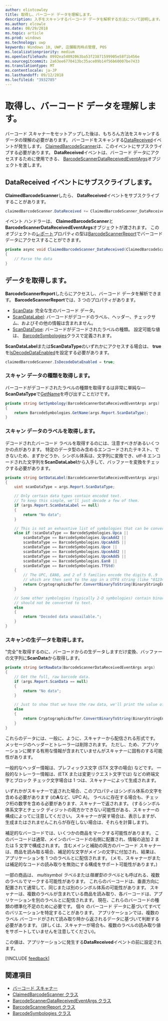 ```yaml
---
author: eliotcowley
title: 取得し、バーコード データを理解します。
description: 入手をスキャンするバーコード データを解釈する方法について説明します。
ms.author: elcowle
ms.date: 08/29/2018
ms.topic: article
ms.prod: windows
ms.technology: uwp
keywords: Windows 10, UWP, 店舗販売時点管理, POS
ms.localizationpriority: medium
ms.openlocfilehash: 0992ea54092063ba53f23871599905e58f1b456e
ms.sourcegitcommit: 2a63ee6770413bc35ace09b14f56b60007be7433
ms.translationtype: MT
ms.contentlocale: ja-JP
ms.lasthandoff: 09/12/2018
ms.locfileid: "3932785"
---
```

# <a name="obtain-and-understand-barcode-data"></a>取得し、バーコード データを理解します。

バーコード スキャナーをセットアップした後は、もちろん方法をスキャンするデータの理解の必要があります。 バーコードをスキャンする[DataReceived](https://docs.microsoft.com/uwp/api/windows.devices.pointofservice.claimedbarcodescanner.datareceived)イベントが発生します。 [ClaimedBarcodeScanner](https://docs.microsoft.com/uwp/api/windows.devices.pointofservice.claimedbarcodescanner)は、このイベントにサブスクライブする必要があります。 **DataReceived**イベントは、バーコード データにアクセスするために使用できる、 [BarcodeScannerDataReceivedEventArgs](https://docs.microsoft.com/uwp/api/windows.devices.pointofservice.barcodescannerdatareceivedeventargs)オブジェクトを渡します。

## <a name="subscribe-to-the-datareceived-event"></a>DataReceived イベントにサブスクライブします。

**ClaimedBarcodeScanner**したら、 **DataReceived**イベントをサブスクライブすることがあります。

```cs
claimedBarcodeScanner.DataReceived += ClaimedBarcodeScanner_DataReceived;
```

イベント ハンドラーは、 **ClaimedBarcodeScanner**と**BarcodeScannerDataReceivedEventArgs**オブジェクトが渡されます。 このオブジェクトの[レポート](https://docs.microsoft.com/uwp/api/windows.devices.pointofservice.barcodescannerdatareceivedeventargs.report#Windows_Devices_PointOfService_BarcodeScannerDataReceivedEventArgs_Report)プロパティの型は[BarcodeScannerReport](https://docs.microsoft.com/uwp/api/windows.devices.pointofservice.barcodescannerreport)でバーコード データにアクセスすることができます。

```cs
private async void ClaimedBarcodeScanner_DataReceived(ClaimedBarcodeScanner sender, BarcodeScannerDataReceivedEventArgs args)
{
    // Parse the data
}
```

## <a name="get-the-data"></a>データを取得します。

**BarcodeScannerReport**したらにアクセスし、バーコード データを解析できます。 **BarcodeScannerReport**では、3 つのプロパティがあります。

* [ScanData](https://docs.microsoft.com/uwp/api/windows.devices.pointofservice.barcodescannerreport.scandata): 完全な生のバーコード データ。
* [ScanDataLabel](https://docs.microsoft.com/uwp/api/windows.devices.pointofservice.barcodescannerreport.scandatalabel): バーコードがデコードのラベル、ヘッダー、チェックサム、およびその他の情報は含まれません。
* [ScanDataType](https://docs.microsoft.com/uwp/api/windows.devices.pointofservice.barcodescannerreport.scandatatype): バーコードがデコードされたラベルの種類。 設定可能な値は、 [BarcodeSymbologies](https://docs.microsoft.com/uwp/api/windows.devices.pointofservice.barcodesymbologies)クラスで定義されます。

**ScanDataLabel**または**ScanDataType**のいずれかにアクセスする場合は、 **true**を[IsDecodeDataEnabled](https://docs.microsoft.com/uwp/api/windows.devices.pointofservice.claimedbarcodescanner.isdecodedataenabled#Windows_Devices_PointOfService_ClaimedBarcodeScanner_IsDecodeDataEnabled)を設定する必要があります。

```cs
claimedBarcodeScanner.IsDecodeDataEnabled = true;
```

### <a name="get-the-scan-data-type"></a>スキャン データの種類を取得します。

バーコードがデコードされたラベルの種類を取得するは非常に単純な&mdash; **ScanDataType**で[GetName](https://docs.microsoft.com/uwp/api/windows.devices.pointofservice.barcodesymbologies.getname)を呼び出すことだけです。

```cs
private string GetSymbology(BarcodeScannerDataReceivedEventArgs args)
{
    return BarcodeSymbologies.GetName(args.Report.ScanDataType);
}
```

### <a name="get-the-scan-data-label"></a>スキャン データのラベルを取得します。

デコードされたバーコード ラベルを取得するのには、注意すべきがあるいくつかの点があります。 特定のデータ型のみ含めるエンコードされたテキスト、できないため、まずかどうか、シンボル体系は、文字列に変換でき、utf-8 エンコードされた文字列を**ScanDataLabel**から入手して、バッファーを変換をチェックする必要があります。

```cs
private string GetDataLabel(BarcodeScannerDataReceivedEventArgs args)
{
    uint scanDataType = args.Report.ScanDataType;

    // Only certain data types contain encoded text.
    // To keep this simple, we'll just decode a few of them.
    if (args.Report.ScanDataLabel == null)
    {
        return "No data";
    }

    // This is not an exhaustive list of symbologies that can be converted to a string.
    else if (scanDataType == BarcodeSymbologies.Upca ||
        scanDataType == BarcodeSymbologies.UpcaAdd2 ||
        scanDataType == BarcodeSymbologies.UpcaAdd5 ||
        scanDataType == BarcodeSymbologies.Upce ||
        scanDataType == BarcodeSymbologies.UpceAdd2 ||
        scanDataType == BarcodeSymbologies.UpceAdd5 ||
        scanDataType == BarcodeSymbologies.Ean8 ||
        scanDataType == BarcodeSymbologies.TfStd)
    {
        // The UPC, EAN8, and 2 of 5 families encode the digits 0..9
        // which are then sent to the app in a UTF8 string (like "01234").
        return CryptographicBuffer.ConvertBinaryToString(BinaryStringEncoding.Utf8, args.Report.ScanDataLabel);
    }

    // Some other symbologies (typically 2-D symbologies) contain binary data that
    // should not be converted to text.
    else
    {
        return "Decoded data unavailable.";
    }
}
```

### <a name="get-the-raw-scan-data"></a>スキャンの生データを取得します。

"完全"を取得するのに、バーコードからの生データしますだけ変換、バッファーの文字列に**ScanData**から取得します。

```cs
private string GetRawData(BarcodeScannerDataReceivedEventArgs args)
{
    // Get the full, raw barcode data.
    if (args.Report.ScanData == null)
    {
        return "No data";
    }

    // Just to show that we have the raw data, we'll print the value of the bytes.
    else
    {
        return CryptographicBuffer.ConvertBinaryToString(BinaryStringEncoding.Utf8, args.Report.ScanData);
    }
}
```

これらのデータには、一般に、ように、スキャナーから配信される形式です。 メッセージのヘッダーとトレーラーは削除されます。 ただし、ため、アプリケーションに関する有用な情報が含まれていませんがスキャナーに固有のする可能性があります。

一般的なヘッダー情報は、プレフィックス文字 (STX 文字の場合) などです。 一般的なトレーラー情報は、(ETX または変更リクエスト文字では) などの終端文字とブロック チェック文字場合は 1 つは、スキャナーによって生成されます。

いずれかがスキャナーで返された場合、このプロパティはシンボル体系の文字を含める必要があります (の**A**など、UPC A)。 ラベルに存在する場合も、チェック桁の数字を含める必要があります、スキャナーで返されます。 (するシンボル体系文字とチェック ディジットの両方かできない可能性がある、スキャナーの構成によってに注意してください。 スキャナーが戻す場合は、表示しますが、生成またはされませんこれらが存在しない場合は、それらを計算します)。

補足的なバーコードでは、いくつかの商品をマークする可能性があります。 このバーコードは通常、メインのバーコードの右側に配置され、情報の追加 2 または 5 文字で構成されます。 含むメインと補助の両方のバーコード スキャナーは、商品を読み取る場合、補足的な文字がメインの文字に付加され、結果は、アプリケーションを 1 つのラベルとに配信されます。 (メモ、スキャナーがまたは補足的なコードの読み取りを無効にする構成をサポート可能性があります。)

一部の商品は、 *multisymbol ラベル*または*階層型のラベル*とも呼ばれる、複数のラベルでマークする可能性があります。 これらのバーコードは、垂直方向に配置されて通常して、同じまたは別のシンボル体系の可能性があります。 スキャナーは、複数のラベルが含まれている商品を読み取り、各バーコードは、アプリケーションを別のラベルとに配信されます。 現在、これらのバーコードの種類の標準化不足のために必要です。 個々 のバーコード データに基づいてすべてのバリエーションを特定することがあります。 アプリケーションでは、複数のラベル バーコードがされて読み取り時から返されるデータに基づいて判断する必要があります。 (詳しくは、スキャナーが場合も、複数のラベルの読み取り値をサポートしていませんを注意してください)。

この値は、アプリケーションに発生する**DataReceived**イベントの前に設定されます。

[!INCLUDE [feedback](./includes/pos-feedback.md)]

## <a name="see-also"></a>関連項目
* [バーコード スキャナー](pos-barcodescanner.md)
* [ClaimedBarcodeScanner クラス](https://docs.microsoft.com/uwp/api/windows.devices.pointofservice.barcodesymbologies.getname)
* [BarcodeScannerDataReceivedEventArgs クラス](https://docs.microsoft.com/uwp/api/windows.devices.pointofservice.barcodescannerdatareceivedeventargs)
* [BarcodeScannerReport クラス](https://docs.microsoft.com/uwp/api/windows.devices.pointofservice.barcodescannerreport)
* [BarcodeSymbologies クラス](https://docs.microsoft.com/uwp/api/windows.devices.pointofservice.barcodesymbologies)